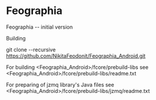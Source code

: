 # Feographia
Feographia -- initial version

Building

git clone --recursive https://github.com/NikitaFeodonit/Feographia_Android.git


For building <Feographia_Android>/fcore/prebuild-libs see
<Feographia_Android>/fcore/prebuild-libs/readme.txt

For preparing of jzmq library's Java files see
<Feographia_Android>/fcore/prebuild-libs/jzmq/readme.txt
